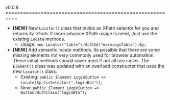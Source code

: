 v0.0.8 ==========================================================
* **[NEW]** New `Locator()` class that builds an XPath selector for you and returns `By.XPath`. If more advance XPath usage is need, Just use the existing `Locate` methods.
  * Usage: `new Locator("table").WithId("earningsTable").By;`
* **[NEW]** Add semantic locate methods. Its possible that there are some missing elements not very commonly used for browser automation. These initial methods should cover most if not all use cases. The `Element()` class was updated with an overload constructor that uses the new `Locator()` class.
  * Existing: `public Element LoginButton => Locate(By.CssSelector(".loginBtn"))`;
  * New: `public Element LoginButton => Button.WithClass("loginBtn");`